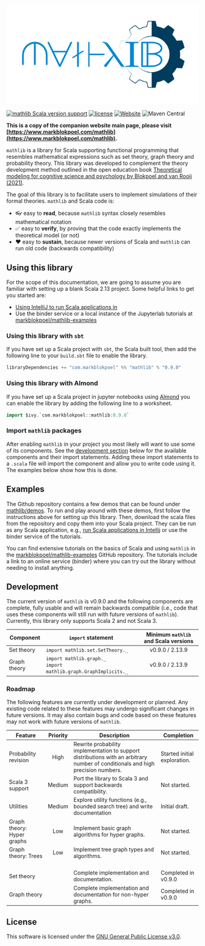 ![mathlib](docs/mathlib-logo-full.png)

[![mathlib Scala version support](https://index.scala-lang.org/markblokpoel/mathlib/mathlib/latest.svg)](https://index.scala-lang.org/markblokpoel/mathlib/mathlib)
[![license](https://img.shields.io/badge/license-%20GPL--3.0-blue)](https://github.com/markblokpoel/mathlib/blob/master/LICENSE)
[![Website](https://img.shields.io/website?url=https%3A%2F%2Fwww.markblokpoel.com%2Fmathlib)](https://www.markblokpoel.com/mathlib)
![Maven Central](https://img.shields.io/maven-central/v/com.markblokpoel/mathlib_2.13)

**This is a copy of the companion website main page, please visit [https://www.markblokpoel.com/mathlib](https://www.markblokpoel.com/mathlib).**

```mathlib``` is a library for Scala supporting functional programming that resembles
mathematical expressions such as set theory, graph theory and probability theory.
This library was developed to complement the theory development method outlined
in the open education book [Theoretical modeling for cognitive science and psychology by
Blokpoel and van Rooij (2021)](https://computationalcognitivescience.github.io/lovelace/).

The goal of this library is to facilitate users to implement simulations of their formal theories. ```mathlib``` and Scala code is:

* 👓 easy to **read**, because ```mathlib``` syntax closely resembles mathematical notation
* ✅ easy to **verify**, by proving that the code exactly implements the theoretical model (or not)
* ❤️ easy to **sustain**, because newer versions of Scala and ```mathlib``` can run old code (backwards compatibility)

## Using this library

For the scope of this documentation, we are going to assume you are familiar with setting up a blank Scala 2.13 project.
Some helpful links to get you started are:

* [Using IntelliJ to run Scala applications in
](https://www.jetbrains.com/help/idea/run-debug-and-test-scala.html#run_scala_app)
* Use the binder service or a local instance of the Jupyterlab tutorials at [markblokpoel/mathlib-examples](https://github.com/markblokpoel/mathlib-examples)

### Using this library with ```sbt```
If you have set up a Scala project with ```sbt```, the Scala built tool, then add the following line to your
```build.sbt``` file to enable the library. 

```scala
libraryDependencies += "com.markblokpoel" %% "mathlib" % "0.9.0"
```

### Using this library with Almond
If you have set up a Scala project in jupyter notebooks using [Almond](https://almond.sh/) you can enable the library by
adding the following line to a worksheet. 

```scala
import $ivy.`com.markblokpoel::mathlib:0.9.0`
```

### Import ```mathlib``` packages

After enabling ```mathlib``` in your project you most likely will want to use some of its components. See the 
[development section](#development) below for the available components and their import statements. Adding these
import statements to a ```.scala``` file will import the component and allow you to write code using it. The examples
below show how this is done.

## Examples

The Github repository contains a few demos that can be found under
[mathlib/demos](https://github.com/markblokpoel/mathlib/tree/main/src/main/scala/mathlib/demos). To run and play around
with these demos, first follow the instructions above for setting up this library. Then, download the scala files from
the repository and copy them into your Scala project. They can be run as any Scala application, e.g., [run Scala applications in 
Intellij](https://www.jetbrains.com/help/idea/run-debug-and-test-scala.html#run_scala_app) or use the binder service of
the tutorials.

You can find extensive tutorials on the basics of Scala and using ```mathlib``` in the 
[markblokpoel/mathlib-examples](https://github.com/markblokpoel/mathlib-examples) GitHub repository. The tutorials
include a link to an online service (binder) where you can try out the library without needing to install anything.

## Development

The current version of ```mathlib``` is v0.9.0 and the following components are complete, fully usable and will remain 
backwards compatible (i.e., code that uses these components will still run with future versions of ```mathlib```).
Currently, this library only supports Scala 2 and not Scala 3.

| Component | ```import``` statement | Minimum ```mathlib``` and Scala versions |
|--|--|:--:|
| Set theory | ```import mathlib.set.SetTheory._``` | v0.9.0 / 2.13.9 |
| Graph theory | ```import mathlib.graph._```<br/> ```import mathlib.graph.GraphImplicits._``` | v0.9.0 / 2.13.9 |

### Roadmap

The following features are currently under development or planned. Any existing code related to these features may
undergo significant changes in future versions. It may also contain bugs and code based on these features may not
work with future versions of ```mathlib```.

| Feature | Priority | Description | Completion |
|--|:--:|--|--|
| Probability revision | High | Rewrite probability implementation to support distributions with an arbitrary number of conditionals and high precision numbers. | Started initial exploration. |
| Scala 3 support | Medium | Port the library to Scala 3 and support backwards compatibility. | Not started. |
| Utilities | Medium | Explore utility functions (e.g., bounded search tree) and write documentation | Initial draft. |
| Graph theory: Hyper graphs | Low | Implement basic graph algorithms for hyper graphs. | Not started. |
| Graph theory: Trees | Low | Implement tree graph types and algorithms. | Not started. |
|&nbsp;|&nbsp;|&nbsp;|&nbsp;|
| Set theory | | Complete implementation and documentation. | Completed in v0.9.0 |
| Graph theory | | Complete implementation and documentation for non-hyper graphs. | Completed in v0.9.0 |


## License

This software is licensed under the [GNU General Public License v3.0](LICENSE).
